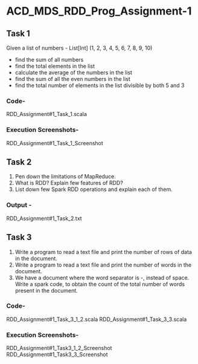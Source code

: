 # ACD_MDS_RDD_Prog_Assignment-1

## Task 1
Given a list of numbers - List[Int] (1, 2, 3, 4, 5, 6, 7, 8, 9, 10)
- find the sum of all numbers
- find the total elements in the list
- calculate the average of the numbers in the list
- find the sum of all the even numbers in the list
- find the total number of elements in the list divisible by both 5 and 3

### Code-
RDD_Assignment#1_Task_1.scala

### Execution Screenshots-
RDD_Assignment#1_Task_1_Screenshot

## Task 2
1) Pen down the limitations of MapReduce.
2) What is RDD? Explain few features of RDD?
3) List down few Spark RDD operations and explain each of them.

### Output -
RDD_Assignment#1_Task_2.txt

## Task 3
1. Write a program to read a text file and print the number of rows of data in the document.
2. Write a program to read a text file and print the number of words in the document.
3. We have a document where the word separator is -, instead of space. Write a spark
code, to obtain the count of the total number of words present in the document.

### Code-
RDD_Assignment#1_Task_3_1_2.scala
RDD_Assignment#1_Task_3_3.scala

### Execution Screenshots-
RDD_Assignment#1_Task3_1_2_Screenshot
RDD_Assignment#1_Task3_3_Screenshot
